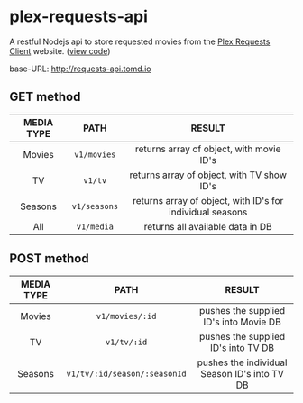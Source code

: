 # plex-requests-api

A restful Nodejs api to store requested movies from the [Plex Requests Client](http://requests.tomd.io) website. ([view code](https://github.com/tomdaniels/plex-requests-client))

base-URL: http://requests-api.tomd.io

## GET method

| MEDIA TYPE |     PATH    |                           RESULT                          |
|:----------:|:-----------:|:---------------------------------------------------------:|
|   Movies   | `v1/movies` |          returns array of object, with movie ID's         |
|     TV     |    `v1/tv`   |         returns array of object, with TV show ID's        |
|   Seasons  | `v1/seasons` | returns array of object, with ID's for individual seasons |
|    All     |  `v1/media` |          returns all available data in DB                  |

## POST method

| MEDIA TYPE |     PATH    |                           RESULT                          |
|:----------:|:-----------:|:---------------------------------------------------------:|
|   Movies   | `v1/movies/:id` |          pushes the supplied ID's into Movie DB        |
|     TV     |    `v1/tv/:id`   |         pushes the supplied ID's into TV DB        |
|   Seasons  | `v1/tv/:id/season/:seasonId` | pushes the individual Season ID's into TV DB |

